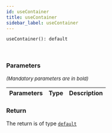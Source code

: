 ```yaml
---
id: useContainer
title: useContainer
sidebar_label: useContainer
---
```


```tsx
useContainer(): default
```
<br/>



### Parameters

<font size="2"><i>(Mandatory parameters are in bold)</i></font>

| Parameters | Type | Description |
| --------- | ---- | ----------- |


### Return



The return is of type <code>[default](/framework-api/classes/Container.md)</code>